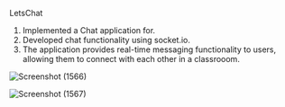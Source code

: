LetsChat


1. Implemented a Chat application for.
2. Developed chat functionality using socket.io.
3. The application provides real-time messaging functionality to users, allowing them to connect with each other in a
classrooom.

![Screenshot (1566)](https://github.com/DheerajPathrod/chatApplication/assets/86339497/09bec248-8a53-49ce-90e0-b5c423d99da9)


![Screenshot (1567)](https://github.com/DheerajPathrod/chatApplication/assets/86339497/63601a0d-8444-4574-9c87-6fe746312ce8)
